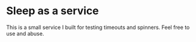 Sleep as a service
======================

This is a small service I built for testing timeouts and spinners. Feel free to use and abuse.
